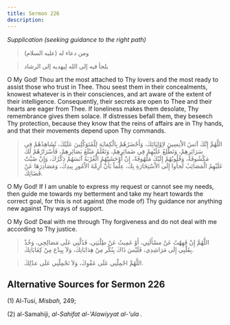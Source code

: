 ```yaml
---
title: Sermon 226
description: 
---
```


*Supplication (seeking guidance to the right path)*

> ومن دعاء له (عليه السلام)

> يلجأ فيه إلى الله لِيهديه إلى الرشاد

O My God! Thou art the most attached to Thy lovers and the most ready to
assist those who trust in Thee. Thou seest them in their concealments,
knowest whatever is in their consciences, and art aware of the extent of
their intelligence. Consequently, their secrets are open to Thee and
their hearts are eager from Thee. If loneliness makes them desolate, Thy
remembrance gives them solace. If distresses befall them, they beseech
Thy protection, because they know that the reins of affairs are in Thy
hands, and that their movements depend upon Thy commands.

> اللَّهُمَّ إِنَّكَ آنَسُ الاْنِسِينَ لاِوْلِيَائِكَ، وَأَحْضَرُهُمْ بِالْكِفايَةِ لِلْمُتَوَكِّلِينَ عَلَيْكَ،
> تُشَاهِدُهُمْ فِي سَرَائِرِهِمْ، وَتَطَّلِعُ عَلَيْهِمْ فِي ضَمائِرِهِمْ، وَتَعْلَمُ مَبْلَغَ بَصَائِرِهِمْ،
> فَأَسْرَارُهُمْ لَكَ مَكْشُوفَةٌ، وَقُلُوبُهُمْ إِلَيْكَ مَلْهُوفَةٌ، إِنْ أَوْحَشَتْهُمُ الْغُرْبَةُ آنَسَهُمْ ذِكْرُكَ،
> وَإِنْ صُبَّتْ عَلَيْهِمُ الْمَصَائِبُ لَجأُوا إِلَى الاْسْتِجَارَةِ بِكَ، عِلْماً بَأَنَّ أَزِمَّةَ الاْمُورِ
> بِيدِكَ، وَمَصَادِرَهَا عَنْ قَضَائِكَ.

O My God! If I am unable to express my request or cannot see my needs,
then guide me towards my betterment and take my heart towards the
correct goal, for this is not against (the mode of) Thy guidance nor
anything new against Thy ways of support.

O My God! Deal with me through Thy forgiveness and do not deal with me
according to Thy justice.

> اللَّهُمَّ إِنْ فَهِهْتُ عَنْ مسْأَلَتِي، أَوْ عَمِيتُ عَنْ طِلْبَتِي، فَدُلَّنِي عَلَى مَصَالِحِي، وَخُذْ بِقَلْبِي
> إِلَى مَرَاشِدِي، فَلَيْسَ ذَاكَ بِنُكْر مِنْ هِدَايَاتِكَ، وَلاَ بِبِدْع مِنْ كِفَايَاتِكَ.

> اللَّهُمَّ احْمِلْنِي عَلَى عَفْوِكَ، وَلاَ تَحْمِلْنِي عَلَى عدْلِكَ.

## Alternative Sources for Sermon 226

\(1\) Al-Tusi, *Misbah,* 249;

\(2\) al-Samahiji, *al-Sahifat al-'Alawiyyat al-\'ula .*